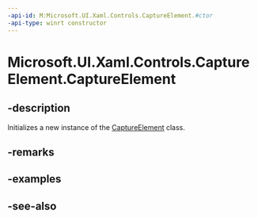 ```yaml
---
-api-id: M:Microsoft.UI.Xaml.Controls.CaptureElement.#ctor
-api-type: winrt constructor
---
```


<!-- Method syntax
public CaptureElement()
-->

# Microsoft.UI.Xaml.Controls.CaptureElement.CaptureElement

## -description
Initializes a new instance of the [CaptureElement](captureelement.md) class.

## -remarks

## -examples

## -see-also
